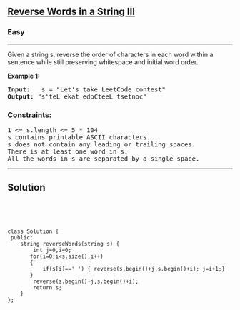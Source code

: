 
<h2><a href="https://leetcode.com/problems/reverse-words-in-a-string-iii/">Reverse Words in a String III</a></h2>
<h3>Easy</h3>
<hr>
<div><p>
  Given a string s, reverse the order of characters in each word within a sentence while still preserving whitespace and initial word order.

 
</p>


<p><strong>Example 1:</strong></p>
<pre><strong>Input:</strong>   s = "Let's take LeetCode contest"
<strong>Output:</strong> "s'teL ekat edoCteeL tsetnoc"
</pre>


<h3>Constraints:</h3>
<pre>
1 <= s.length <= 5 * 104
s contains printable ASCII characters.
s does not contain any leading or trailing spaces.
There is at least one word in s.
All the words in s are separated by a single space.
</pre>

  <hr>
 <h2><strong><b>Solution</b></strong></h2>
 <br>
 <pre>

    class Solution {
     public:
        string reverseWords(string s) {
            int j=0,i=0;
           for(i=0;i<s.size();i++)
           {
               if(s[i]==' ') { reverse(s.begin()+j,s.begin()+i); j=i+1;}
           }
            reverse(s.begin()+j,s.begin()+i); 
            return s;
        }
    };
    
 </pre>

